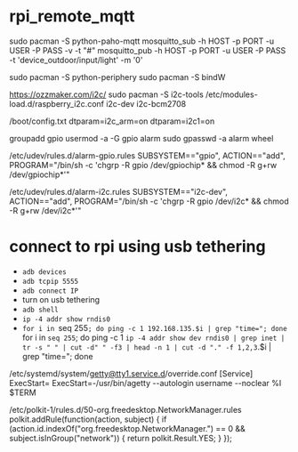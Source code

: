 # rpi_remote_mqtt

sudo pacman -S python-paho-mqtt
mosquitto_sub -h HOST -p PORT -u USER -P PASS -v -t "#"
mosquitto_pub -h HOST -p PORT -u USER -P PASS -t 'device_outdoor/input/light' -m '0'

sudo pacman -S python-periphery
sudo pacman -S bindW

https://ozzmaker.com/i2c/
sudo pacman -S i2c-tools
/etc/modules-load.d/raspberry_i2c.conf
i2c-dev
i2c-bcm2708

/boot/config.txt
dtparam=i2c_arm=on
dtparam=i2c1=on

groupadd gpio
usermod -a -G gpio alarm
sudo gpasswd -a alarm wheel

/etc/udev/rules.d/alarm-gpio.rules
SUBSYSTEM=="gpio", ACTION=="add", PROGRAM="/bin/sh -c 'chgrp -R gpio /dev/gpiochip* && chmod -R g+rw /dev/gpiochip*'"

/etc/udev/rules.d/alarm-i2c.rules
SUBSYSTEM=="i2c-dev", ACTION=="add", PROGRAM="/bin/sh -c 'chgrp -R gpio /dev/i2c* && chmod -R g+rw /dev/i2c*'"

# connect to rpi using usb tethering
- `adb devices`
- `adb tcpip 5555`
- `adb connect IP`
- turn on usb tethering
- `adb shell`
- `ip -4 addr show rndis0`
- `for i in `seq 255`; do ping -c 1 192.168.135.$i | grep "time="; done`
for i in `seq 255`; do ping -c 1 `ip -4 addr show dev rndis0 | grep inet | tr -s " " | cut -d" " -f3 | head -n 1 | cut -d "." -f 1,2,3`.$i | grep "time="; done


/etc/systemd/system/getty@tty1.service.d/override.conf
[Service]
ExecStart=
ExecStart=-/usr/bin/agetty --autologin username --noclear %I $TERM

/etc/polkit-1/rules.d/50-org.freedesktop.NetworkManager.rules
polkit.addRule(function(action, subject) {
  if (action.id.indexOf("org.freedesktop.NetworkManager.") == 0 && subject.isInGroup("network")) {
    return polkit.Result.YES;
  }
});